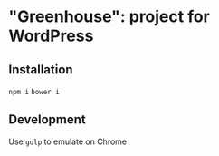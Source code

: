 # "Greenhouse": project for WordPress

## Installation

`npm i`
`bower i`

## Development

Use `gulp` to emulate on Chrome
